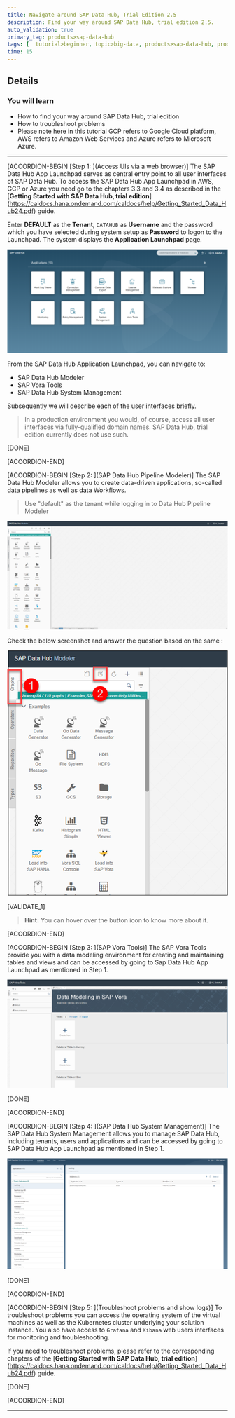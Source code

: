 ```yaml
---
title: Navigate around SAP Data Hub, Trial Edition 2.5
description: Find your way around SAP Data Hub, trial edition 2.5.
auto_validation: true
primary_tag: products>sap-data-hub
tags: [  tutorial>beginner, topic>big-data, products>sap-data-hub, products>sap-vora  ]
time: 15
---
```


## Details
### You will learn  
  - How to find your way around SAP Data Hub, trial edition
  - How to troubleshoot problems
  - Please note here in this tutorial GCP refers to Google Cloud platform, AWS refers to Amazon Web Services and Azure refers to Microsoft Azure.


---

[ACCORDION-BEGIN [Step 1: ](Access UIs via a web browser)]
The SAP Data Hub App Launchpad serves as central entry point to all user interfaces of SAP Data Hub. To access the SAP Data Hub App Launchpad in AWS,  GCP or Azure you need go to the chapters 3.3 and 3.4 as described in the [**Getting Started with SAP Data Hub, trial edition**] (https://caldocs.hana.ondemand.com/caldocs/help/Getting_Started_Data_Hub24.pdf) guide.

Enter **DEFAULT** as the **Tenant**, `DATAHUB` as **Username** and the password which you have selected during system setup as **Password** to logon to the Launchpad. The system displays the **Application Launchpad** page.

![picture_01](./datahub-trial-v2-navigation_01.png)  

From the SAP Data Hub Application Launchpad, you can navigate to:

 - SAP Data Hub Modeler
 - SAP Vora Tools
 - SAP Data Hub System Management

Subsequently we will describe each of the user interfaces briefly.

>In a production environment you would, of course, access all user interfaces via fully-qualified domain names. SAP Data Hub, trial edition currently does not use such.

[DONE]

[ACCORDION-END]

[ACCORDION-BEGIN [Step 2: ](SAP Data Hub Pipeline Modeler)]
The SAP Data Hub Modeler  allows you to create data-driven applications, so-called data pipelines as well as data Workflows.

>Use "default" as the tenant while logging in to Data Hub Pipeline Modeler

![picture_02](./datahub-trial-v2-navigation_02.png)  

Check the below screenshot and answer the question based on the same :

![picture_03](./datahub-trial-v2-navigation_03.png)

[VALIDATE_1]

>**Hint:** You can hover over the button icon to know more about it.



[ACCORDION-END]

[ACCORDION-BEGIN [Step 3: ](SAP Vora Tools)]
The SAP Vora Tools provide you with a data modeling environment for creating and maintaining tables and views and can be accessed by going to Sap Data Hub App Launchpad as mentioned in Step 1.

![picture_04](./datahub-trial-v2-navigation_04.png)  

[DONE]

[ACCORDION-END]

[ACCORDION-BEGIN [Step 4: ](SAP Data Hub System Management)]
The SAP Data Hub System Management allows you to manage SAP Data Hub, including tenants, users and applications and can be accessed by going to SAP Data Hub App Launchpad as mentioned in Step 1.

![picture_05](./datahub-trial-v2-navigation_05.png)

[DONE]

[ACCORDION-END]

[ACCORDION-BEGIN [Step 5: ](Troubleshoot problems and show logs)]
To troubleshoot problems you can access the operating system of the virtual machines as well as the Kubernetes cluster underlying your solution instance. You also have access to `Grafana` and `Kibana` web users interfaces for monitoring and troubleshooting.

If you need to troubleshoot problems, please refer to the corresponding chapters of the [**Getting Started with SAP Data Hub, trial edition**] (https://caldocs.hana.ondemand.com/caldocs/help/Getting_Started_Data_Hub24.pdf) guide.

[DONE]

[ACCORDION-END]

---
